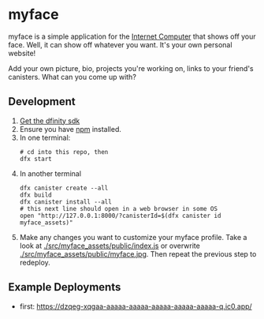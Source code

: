 # myface

myface is a simple application for the [Internet Computer](https://dfinity.org/) that shows off your face. Well, it can show off whatever you want. It's your own personal website!

Add your own picture, bio, projects you're working on, links to your friend's canisters. What can you come up with?

## Development

1. [Get the dfinity sdk](https://sdk.dfinity.org/docs/download.html)
2. Ensure you have [npm](https://www.npmjs.com/get-npm) installed.
2. In one terminal:
    ```
    # cd into this repo, then
    dfx start
    ```
3. In another terminal
    ```
    dfx canister create --all
    dfx build
    dfx canister install --all
    # this next line should open in a web browser in some OS
    open "http://127.0.0.1:8000/?canisterId=$(dfx canister id myface_assets)"
    ```
4. Make any changes you want to customize your myface profile. Take a look at [./src/myface_assets/public/index.js](./src/myface_assets/public/index.js) or overwrite [./src/myface_assets/public/myface.jpg](./src/myface_assets/public/myface.jpg). Then repeat the previous step to redeploy.

## Example Deployments

* first: https://dzqeg-xqgaa-aaaaa-aaaaa-aaaaa-aaaaa-aaaaa-q.ic0.app/

